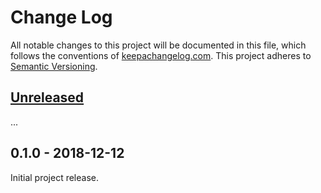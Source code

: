 Change Log
==========

All notable changes to this project will be documented in this file, which
follows the conventions of [keepachangelog.com](http://keepachangelog.com/).
This project adheres to [Semantic Versioning](http://semver.org/).

## [Unreleased]

...

## 0.1.0 - 2018-12-12

Initial project release.

[Unreleased]: https://github.com/greglook/alphabase/compare/0.1.0...HEAD
